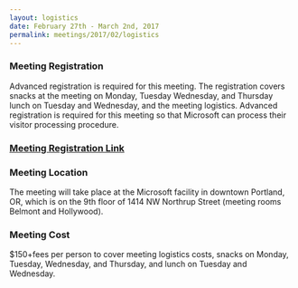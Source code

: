 ```yaml
---
layout: logistics
date: February 27th - March 2nd, 2017
permalink: meetings/2017/02/logistics
---
```



### Meeting Registration

Advanced registration is required for this meeting. The registration covers
snacks at the meeting on Monday, Tuesday Wednesday, and Thursday lunch on
Tuesday and Wednesday, and the meeting logistics. Advanced registration is
required for this meeting so that Microsoft can process their visitor
processing procedure. 

### [Meeting Registration Link](https://www.eventbrite.com/e/mpi-portland-tickets-31940380538)

### Meeting Location

The meeting will take place at the Microsoft facility in downtown Portland, OR,
which is on the 9th floor of 1414 NW Northrup Street (meeting rooms Belmont and
Hollywood).

### Meeting Cost

$150+fees per person to cover meeting logistics costs, snacks on Monday,
Tuesday, Wednesday, and Thursday, and lunch on Tuesday and Wednesday.
